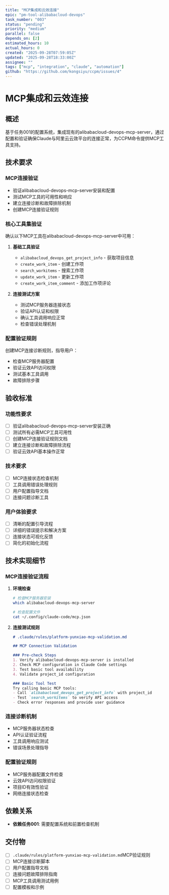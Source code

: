 ```yaml
---
title: "MCP集成和云效连接"
epic: "pm-tool-alibabacloud-devops"
task_number: "003"
status: "pending"
priority: "medium"
parallel: false
depends_on: [2]
estimated_hours: 10
actual_hours: 0
created: "2025-09-28T07:59:05Z"
updated: "2025-09-28T18:33:00Z"
assignee: ""
tags: ["mcp", "integration", "claude", "automation"]
github: "https://github.com/kongsiyu/ccpm/issues/4"
---
```


# MCP集成和云效连接

## 概述
基于任务001的配置系统，集成现有的alibabacloud-devops-mcp-server，通过配置和验证确保Claude与阿里云云效平台的连接正常，为CCPM命令提供MCP工具支持。

## 技术要求

### MCP连接验证
- 验证alibabacloud-devops-mcp-server安装和配置
- 测试MCP工具的可用性和响应
- 建立连接诊断和故障排除机制
- 创建MCP连接验证规则

### 核心工具集验证
确认以下MCP工具在alibabacloud-devops-mcp-server中可用：
1. **基础工具验证**
   - `alibabacloud_devops_get_project_info` - 获取项目信息
   - `create_work_item` - 创建工作项
   - `search_workitems` - 搜索工作项
   - `update_work_item` - 更新工作项
   - `create_work_item_comment` - 添加工作项评论

2. **连接测试方案**
   - 测试MCP服务器连接状态
   - 验证API认证和权限
   - 确认工具调用响应正常
   - 检查错误处理机制

### 配置验证规则
创建MCP连接诊断规则，指导用户：
- 检查MCP服务器配置
- 验证云效API访问权限
- 测试基本工具调用
- 故障排除步骤

## 验收标准

### 功能性要求
- [ ] 验证alibabacloud-devops-mcp-server安装正确
- [ ] 测试所有必需MCP工具可用性
- [ ] 创建MCP连接验证规则文档
- [ ] 建立连接诊断和故障排除流程
- [ ] 验证云效API基本操作正常

### 技术要求
- [ ] MCP连接状态检查机制
- [ ] 工具调用错误处理规则
- [ ] 用户配置指导文档
- [ ] 连接问题诊断工具

### 用户体验要求
- [ ] 清晰的配置引导流程
- [ ] 详细的错误提示和解决方案
- [ ] 连接状态可视化反馈
- [ ] 简化的初始化流程

## 技术实现细节

### MCP连接验证流程
1. **环境检查**
   ```bash
   # 检查MCP服务器安装
   which alibabacloud-devops-mcp-server

   # 检查配置文件
   cat ~/.config/claude-code/mcp.json
   ```

2. **连接测试规则**
   ```markdown
   # .claude/rules/platform-yunxiao-mcp-validation.md

   ## MCP Connection Validation

   ### Pre-check Steps
   1. Verify alibabacloud-devops-mcp-server is installed
   2. Check MCP configuration in Claude Code settings
   3. Test basic tool availability
   4. Validate project_id configuration

   ### Basic Tool Test
   Try calling basic MCP tools:
   - Call `alibabacloud_devops_get_project_info` with project_id
   - Test `search_workitems` to verify API access
   - Check error responses and provide user guidance
   ```

### 连接诊断机制
- MCP服务器状态检查
- API认证验证流程
- 工具调用响应测试
- 错误场景处理指导

### 配置验证规则
- MCP服务器配置文件检查
- 云效API访问权限验证
- 项目ID有效性验证
- 网络连接状态检查

## 依赖关系
- **依赖任务001**: 需要配置系统和前置检查机制

## 交付物
- [ ] `.claude/rules/platform-yunxiao-mcp-validation.md`MCP验证规则
- [ ] MCP连接诊断脚本
- [ ] 用户配置指导文档
- [ ] 连接问题故障排除指南
- [ ] MCP工具调用测试用例
- [ ] 配置模板和示例